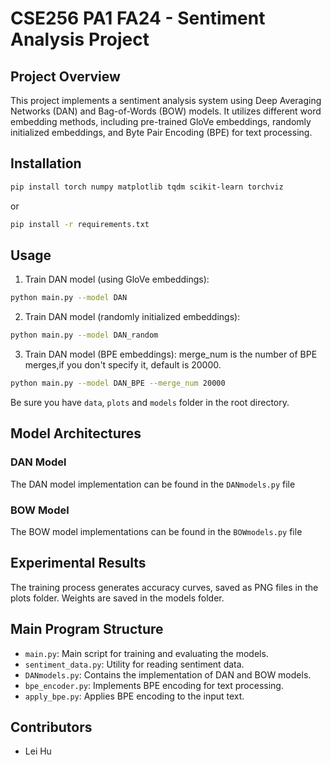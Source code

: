 
# CSE256 PA1 FA24 - Sentiment Analysis Project
## Project Overview

This project implements a sentiment analysis system using Deep Averaging Networks (DAN) and Bag-of-Words (BOW) models. It utilizes different word embedding methods, including pre-trained GloVe embeddings, randomly initialized embeddings, and Byte Pair Encoding (BPE) for text processing.

## Installation

```bash
pip install torch numpy matplotlib tqdm scikit-learn torchviz
```

or

```bash
pip install -r requirements.txt
```

## Usage
1. Train DAN model (using GloVe embeddings):
```bash
python main.py --model DAN
```

2. Train DAN model (randomly initialized embeddings):
```bash
python main.py --model DAN_random
```

3. Train DAN model (BPE embeddings):
merge_num is the number of BPE merges,if you don't specify it, default is 20000.
```bash
python main.py --model DAN_BPE --merge_num 20000
```
Be sure you have `data`, `plots` and `models` folder in the root directory.
## Model Architectures

### DAN Model

The DAN model implementation can be found in the `DANmodels.py` file


### BOW Model

The BOW model implementations can be found in the `BOWmodels.py` file


## Experimental Results


The training process generates accuracy curves, saved as PNG files in the plots folder.
Weights are saved in the models folder.


## Main Program Structure

- `main.py`: Main script for training and evaluating the models.
- `sentiment_data.py`: Utility for reading sentiment data.
- `DANmodels.py`: Contains the implementation of DAN and BOW models.
- `bpe_encoder.py`: Implements BPE encoding for text processing.
- `apply_bpe.py`: Applies BPE encoding to the input text.

## Contributors
- Lei Hu